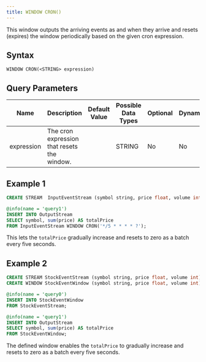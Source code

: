 ```yaml
---
title: WINDOW CRON()
---
```


This window outputs the arriving events as and when they arrive and resets (expires) the window periodically based on the given cron expression.

## Syntax

    WINDOW CRON(<STRING> expression)

## Query Parameters

| Name            | Description                                 | Default Value | Possible Data Types | Optional | Dynamic |
|-----------------|---------------------------------------------|---------------|---------------------|----------|---------|
| expression | The cron expression that resets the window. |               | STRING              | No       | No      |

## Example 1

```sql
CREATE STREAM  InputEventStream (symbol string, price float, volume int);

@info(name = 'query1')
INSERT INTO OutputStream
SELECT symbol, sum(price) AS totalPrice
FROM InputEventStream WINDOW CRON('*/5 * * * * ?');
```

This lets the `totalPrice` gradually increase and resets to zero as a batch every five seconds.

## Example 2

```sql
CREATE STREAM StockEventStream (symbol string, price float, volume int);
CREATE WINDOW StockEventWindow (symbol string, price float, volume int) CRON('*/5 * * * * ?');

@info(name = 'query0')
INSERT INTO StockEventWindow
FROM StockEventStream;

@info(name = 'query1')
INSERT INTO OutputStream 
SELECT symbol, sum(price) AS totalPrice
FROM StockEventWindow;
```

The defined window enables the `totalPrice` to gradually increase and resets to zero as a batch every five seconds.
